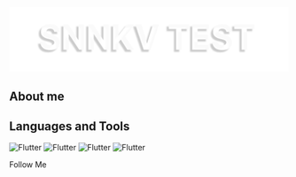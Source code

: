[![Header](https://github.com/IAMSNNKV/IAMSNNKV/blob/main/assets/banner.png)](https://www.linkedin.com/in/snnkv/)

## About me

## Languages and Tools

![Flutter](https://img.shields.io/badge/Postman-3e3e3e?style=for-the-badge&logo=postman)
![Flutter](https://img.shields.io/badge/Android_Studio-3e3e3e?style=for-the-badge&logo=Android)
![Flutter](https://img.shields.io/badge/Charles_Proxy-3e3e3e?style=for-the-badge&logo=Charles)
![Flutter](https://img.shields.io/badge/MySQL-3e3e3e?style=for-the-badge&logo=MySQL)



Follow Me